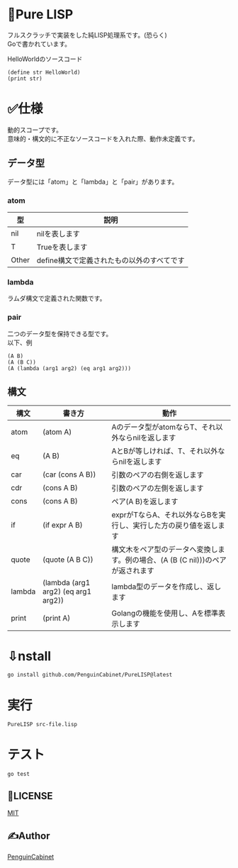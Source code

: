 # 👾Pure LISP

フルスクラッチで実装をした純LISP処理系です。(恐らく)   
Goで書かれています。    

HelloWorldのソースコード   
```
(define str HelloWorld)
(print str)
```

# ✅仕様
動的スコープです。   
意味的・構文的に不正なソースコードを入れた際、動作未定義です。  
## データ型
データ型には「atom」と「lambda」と「pair」があります。

### atom
|型|説明|
|---|---|
|nil|nilを表します|
|T|Trueを表します|
|Other|define構文で定義されたもの以外のすべてです|
### lambda
ラムダ構文で定義された関数です。

### pair
二つのデータ型を保持できる型です。   
以下、例    
```
(A B)
(A (B C))   
(A (lambda (arg1 arg2) (eq arg1 arg2)))
```

## 構文
|構文|書き方|動作|
|---|---|---|
|atom|(atom A)|Aのデータ型がatomならT、それ以外ならnilを返します|
|eq|(A B)|AとBが等しければ、T、それ以外ならnilを返します|
|car|(car (cons A B))|引数のペアの右側を返します|
|cdr|(cons A B)|引数のペアの左側を返します|
|cons|(cons A B)|ペア(A B)を返します|
|if|(if expr A B)|exprがTならA、それ以外ならBを実行し、実行した方の戻り値を返します|
|quote|(quote (A B C))|構文木をペア型のデータへ変換します。例の場合、(A (B (C nil)))のペアが返されます|
|lambda|(lambda (arg1 arg2) (eq arg1 arg2))|lambda型のデータを作成し、返します|
|print|(print A)|Golangの機能を使用し、Aを標準表示します|

# ⇩nstall
```
go install github.com/PenguinCabinet/PureLISP@latest
```

# 実行
```
PureLISP src-file.lisp
```

# テスト
```
go test
```
## 🎫LICENSE

[MIT](./LICENSE)

## ✍Author

[PenguinCabinet](https://github.com/PenguinCabinet)
